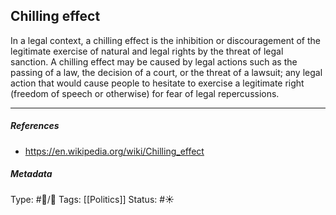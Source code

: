 ## Chilling effect  # 

In a legal context, a chilling effect is the inhibition or discouragement of the legitimate exercise of natural and legal rights by the threat of legal sanction. A chilling effect may be caused by legal actions such as the passing of a law, the decision of a court, or the threat of a lawsuit; any legal action that would cause people to hesitate to exercise a legitimate right (freedom of speech or otherwise) for fear of legal repercussions.

___

##### References

- https://en.wikipedia.org/wiki/Chilling_effect

##### Metadata

Type: #🔵/🔵 
Tags: [[Politics]] 
Status: #☀️ 